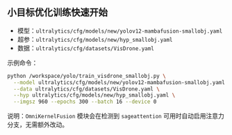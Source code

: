 ## 小目标优化训练快速开始

- 模型：`ultralytics/cfg/models/new/yolov12-mambafusion-smallobj.yaml`
- 超参：`ultralytics/cfg/models/new/hyp_smallobj.yaml`
- 数据：`ultralytics/cfg/datasets/VisDrone.yaml`

示例命令：

```bash
python /workspace/yolo/train_visdrone_smallobj.py \
  --model ultralytics/cfg/models/new/yolov12-mambafusion-smallobj.yaml \
  --data ultralytics/cfg/datasets/VisDrone.yaml \
  --hyp ultralytics/cfg/models/new/hyp_smallobj.yaml \
  --imgsz 960 --epochs 300 --batch 16 --device 0
```

说明：`OmniKernelFusion` 模块会在检测到 `sageattention` 可用时自动启用注意力分支，无需额外改动。


